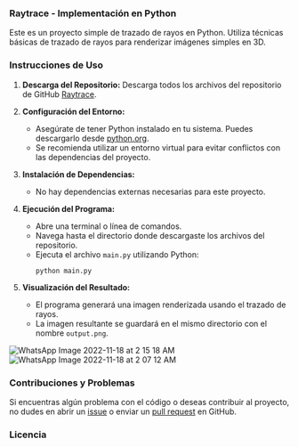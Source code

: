 ### Raytrace - Implementación en Python

Este es un proyecto simple de trazado de rayos en Python. Utiliza técnicas básicas de trazado de rayos para renderizar imágenes simples en 3D.

### Instrucciones de Uso

1. **Descarga del Repositorio:** Descarga todos los archivos del repositorio de GitHub [Raytrace](https://github.com/tu_usuario/raytrace).

2. **Configuración del Entorno:**
   - Asegúrate de tener Python instalado en tu sistema. Puedes descargarlo desde [python.org](https://www.python.org/downloads/).
   - Se recomienda utilizar un entorno virtual para evitar conflictos con las dependencias del proyecto.

3. **Instalación de Dependencias:**
   - No hay dependencias externas necesarias para este proyecto.

4. **Ejecución del Programa:**
   - Abre una terminal o línea de comandos.
   - Navega hasta el directorio donde descargaste los archivos del repositorio.
   - Ejecuta el archivo `main.py` utilizando Python:
     ```
     python main.py
     ```
   
5. **Visualización del Resultado:**
   - El programa generará una imagen renderizada usando el trazado de rayos.
   - La imagen resultante se guardará en el mismo directorio con el nombre `output.png`.

![WhatsApp Image 2022-11-18 at 2 15 18 AM](https://github.com/Dan-H-Muniz-Sanchez/Camera-Calibration-and-Fundamental-Matrix-Estimation-with-RANSAC/assets/147218204/7a4d4e7c-2ea9-413a-b276-e703ad8669c6)
![WhatsApp Image 2022-11-18 at 2 07 12 AM](https://github.com/Dan-H-Muniz-Sanchez/Camera-Calibration-and-Fundamental-Matrix-Estimation-with-RANSAC/assets/147218204/f0a97f7b-10e1-4920-9dd6-80cfa2f8bc29)

### Contribuciones y Problemas

Si encuentras algún problema con el código o deseas contribuir al proyecto, no dudes en abrir un [issue](https://github.com/tu_usuario/raytrace/issues) o enviar un [pull request](https://github.com/tu_usuario/raytrace/pulls) en GitHub.



### Licencia


